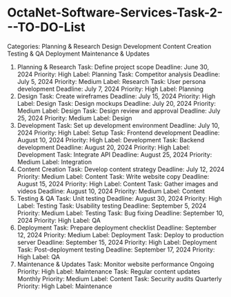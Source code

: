 # OctaNet-Software-Services-Task-2---TO-DO-List
Categories:
Planning & Research
Design
Development
Content Creation
Testing & QA
Deployment
Maintenance & Updates
1. Planning & Research
Task: Define project scope
Deadline: June 30, 2024
Priority: High
Label: Planning
Task: Competitor analysis
Deadline: July 5, 2024
Priority: Medium
Label: Research
Task: User persona development
Deadline: July 7, 2024
Priority: High
Label: Planning
2. Design
Task: Create wireframes
Deadline: July 15, 2024
Priority: High
Label: Design
Task: Design mockups
Deadline: July 20, 2024
Priority: Medium
Label: Design
Task: Design review and approval
Deadline: July 25, 2024
Priority: Medium
Label: Design
3. Development
Task: Set up development environment
Deadline: July 10, 2024
Priority: High
Label: Setup
Task: Frontend development
Deadline: August 10, 2024
Priority: High
Label: Development
Task: Backend development
Deadline: August 20, 2024
Priority: High
Label: Development
Task: Integrate API
Deadline: August 25, 2024
Priority: Medium
Label: Integration
4. Content Creation
Task: Develop content strategy
Deadline: July 12, 2024
Priority: Medium
Label: Content
Task: Write website copy
Deadline: August 15, 2024
Priority: High
Label: Content
Task: Gather images and videos
Deadline: August 10, 2024
Priority: Medium
Label: Content
5. Testing & QA
Task: Unit testing
Deadline: August 30, 2024
Priority: High
Label: Testing
Task: Usability testing
Deadline: September 5, 2024
Priority: Medium
Label: Testing
Task: Bug fixing
Deadline: September 10, 2024
Priority: High
Label: QA
6. Deployment
Task: Prepare deployment checklist
Deadline: September 12, 2024
Priority: Medium
Label: Deployment
Task: Deploy to production server
Deadline: September 15, 2024
Priority: High
Label: Deployment
Task: Post-deployment testing
Deadline: September 17, 2024
Priority: High
Label: QA
7. Maintenance & Updates
Task: Monitor website performance
Ongoing
Priority: High
Label: Maintenance
Task: Regular content updates
Monthly
Priority: Medium
Label: Content
Task: Security audits
Quarterly
Priority: High
Label: Maintenance
